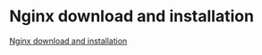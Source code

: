 # Nginx download and installation
[Nginx download and installation](https://aiwithcloud.com/2022/09/19/nginx_download_and_installation/)
